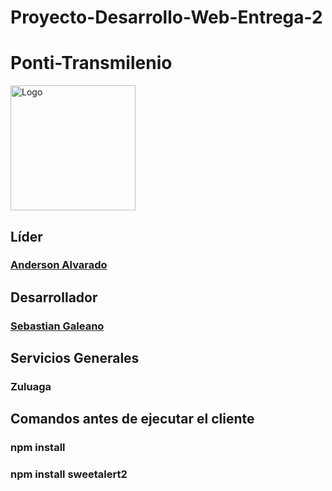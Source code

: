 # Proyecto-Desarrollo-Web-Entrega-2
# **Ponti-Transmilenio**
<img align="center"  alt="Logo" width= "200" src="https://user-images.githubusercontent.com/98665908/233679157-c1aa18e9-b7d8-4739-9d4b-5eb4fe5053a1.png">

## Líder
### [Anderson Alvarado](https://github.com/andersonjalvarado) 
## Desarrollador
### [Sebastian Galeano](https://github.com/JuanSebastianGaleanoGonzalez)
## Servicios Generales
### Zuluaga

## Comandos antes de ejecutar el cliente
### npm install
### npm install sweetalert2
